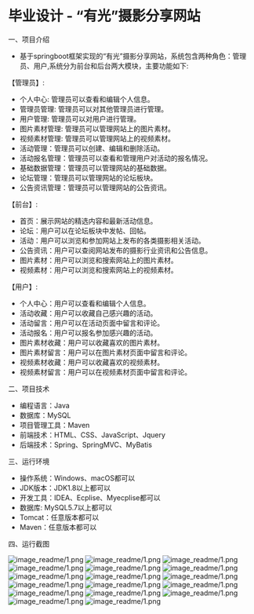 毕业设计 - “有光”摄影分享网站
=
一、项目介绍
- 基于springboot框架实现的“有光”摄影分享网站，系统包含两种角色：管理员、用户,系统分为前台和后台两大模块，主要功能如下:

【管理员】:
- 个人中心: 管理员可以查看和编辑个人信息。
- 管理员管理: 管理员可以对其他管理员进行管理。
- 用户管理: 管理员可以对用户进行管理。
- 图片素材管理: 管理员可以管理网站上的图片素材。
- 视频素材管理: 管理员可以管理网站上的视频素材。
- 活动管理：管理员可以创建、编辑和删除活动。
- 活动报名管理：管理员可以查看和管理用户对活动的报名情况。
- 基础数据管理：管理员可以管理网站的基础数据。
- 论坛管理：管理员可以管理网站的论坛板块。
- 公告资讯管理：管理员可以管理网站的公告资讯。

【前台】:
- 首页：展示网站的精选内容和最新活动信息。
- 论坛：用户可以在论坛板块中发帖、回帖。
- 活动：用户可以浏览和参加网站上发布的各类摄影相关活动。
- 公告资讯：用户可以查阅网站发布的摄影行业资讯和公告信息。
- 图片素材：用户可以浏览和搜索网站上的图片素材。
- 视频素材：用户可以浏览和搜索网站上的视频素材。

【用户】:
- 个人中心：用户可以查看和编辑个人信息。
- 活动收藏：用户可以收藏自己感兴趣的活动。
- 活动留言：用户可以在活动页面中留言和评论。
- 活动报名：用户可以报名参加感兴趣的活动。
- 图片素材收藏：用户可以收藏喜欢的图片素材。
- 图片素材留言：用户可以在图片素材页面中留言和评论。
- 视频素材收藏：用户可以收藏喜欢的视频素材。
- 视频素材留言：用户可以在视频素材页面中留言和评论。


二、项目技术
- 编程语言：Java
- 数据库：MySQL
- 项目管理工具：Maven
- 前端技术：HTML、CSS、JavaScript、Jquery
- 后端技术：Spring、SpringMVC、MyBatis

三、运行环境
- 操作系统：Windows、macOS都可以
- JDK版本：JDK1.8以上都可以
- 开发工具：IDEA、Ecplise、Myecplise都可以
- 数据库: MySQL5.7以上都可以
- Tomcat：任意版本都可以
- Maven：任意版本都可以

四、运行截图

![image_readme/1.png](https://github.com/jasonlin233-cell/youguangsheyingwz/blob/main/image_readme/1.png)
![image_readme/1.png](https://github.com/jasonlin233-cell/youguangsheyingwz/blob/main/image_readme/2.png)
![image_readme/1.png](https://github.com/jasonlin233-cell/youguangsheyingwz/blob/main/image_readme/3.png)
![image_readme/1.png](https://github.com/jasonlin233-cell/youguangsheyingwz/blob/main/image_readme/4.png)
![image_readme/1.png](https://github.com/jasonlin233-cell/youguangsheyingwz/blob/main/image_readme/5.png)
![image_readme/1.png](https://github.com/jasonlin233-cell/youguangsheyingwz/blob/main/image_readme/6.png)
![image_readme/1.png](https://github.com/jasonlin233-cell/youguangsheyingwz/blob/main/image_readme/7.png)
![image_readme/1.png](https://github.com/jasonlin233-cell/youguangsheyingwz/blob/main/image_readme/8.png)
![image_readme/1.png](https://github.com/jasonlin233-cell/youguangsheyingwz/blob/main/image_readme/9.png)
![image_readme/1.png](https://github.com/jasonlin233-cell/youguangsheyingwz/blob/main/image_readme/10.png)
![image_readme/1.png](https://github.com/jasonlin233-cell/youguangsheyingwz/blob/main/image_readme/11.png)
![image_readme/1.png](https://github.com/jasonlin233-cell/youguangsheyingwz/blob/main/image_readme/12.png)
![image_readme/1.png](https://github.com/jasonlin233-cell/youguangsheyingwz/blob/main/image_readme/13.png)
![image_readme/1.png](https://github.com/jasonlin233-cell/youguangsheyingwz/blob/main/image_readme/14.png)
![image_readme/1.png](https://github.com/jasonlin233-cell/youguangsheyingwz/blob/main/image_readme/15.png)
![image_readme/1.png](https://github.com/jasonlin233-cell/youguangsheyingwz/blob/main/image_readme/16.png)
![image_readme/1.png](https://github.com/jasonlin233-cell/youguangsheyingwz/blob/main/image_readme/17.png)
